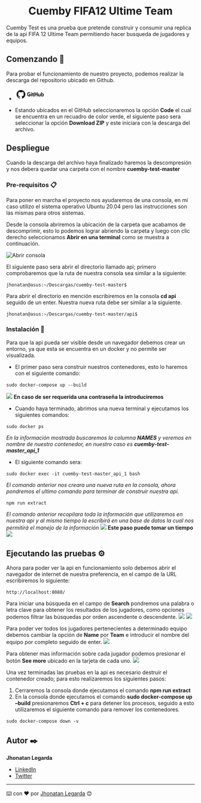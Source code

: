 <h1 align="center"><b>Cuemby FIFA12 Ultime Team</b></h1>

Cuemby Test es una prueba que pretende construir y consumir una replica de la api FIFA 12 Ultime Team permitiendo hacer busqueda de jugadores y equipos.

## Comenzando 🚀

Para probar el funcionamiento de nuestro proyecto, podemos realizar la descarga del repositorio ubicado en Github.
* <a href="https://github.com/steven-cruz/cuemby-test"><img src="https://github.com/steven-cruz/cuemby-test/blob/master/docs/img/github.png?raw=true" width="80px"></a>

* Estando ubicados en el GitHub seleccionaremos la opción **Code** el cual se encuentra en un recuadro de color verde, el siguiente paso sera seleccionar la opción **Download ZIP** y este iniciara con la descarga del archivo.

## Despliegue

Cuando la descarga del archivo haya finalizado haremos la descompresión y nos debera quedar una carpeta con el nombre **cuemby-test-master**

### Pre-requisitos 📋

Para poner en marcha el proyecto nos ayudaremos de una consola, en mi caso utilizo el sistema operativo Ubuntu 20.04 pero las instrucciones son las mismas para otros sistemas.

Desde la consola abriremos la ubicación de la carpeta que acabamos de descomprimir, esto lo podemos lograr abriendo la carpeta y luego con clic derecho seleccionamos **Abrir en una terminal** como se muestra a continuación.

![Abrir consola](https://github.com/steven-cruz/cuemby-test/blob/master/docs/img/Selecci%C3%B3n_060.png?raw=true)

El siguiente paso sera abrir el directorio llamado api; primero comprobaremos que la ruta de nuestra consola sea similar a la siguiente:

```
jhonatan@asus:~/Descargas/cuemby-test-master$
```
Para abrir el directorio en mención escribiremos en la consola **cd api** seguido de un enter. Nuestra nueva ruta debe ser similar a la siguiente.

```
jhonatan@asus:~/Descargas/cuemby-test-master/api$
```

### Instalación 🔧

Para que la api pueda ser visible desde un navegador debemos crear un entorno, ya que esta se encuentra en un docker y no permite ser visualizada.

* El primer paso sera construir nuestros contenedores, esto lo haremos con el siguiente comando:

```
sudo docker-compose up --build
```

<img src="https://github.githubassets.com/images/icons/emoji/unicode/26a0.png?v8" width="13px"> **En caso de ser requerida una contraseña la introduciremos**

* Cuando haya terminado, abrimos una nueva terminal y ejecutamos los siguientes comandos:

```
sudo docker ps
```
_En la información mostrada buscaremos la columna **NAMES**  y veremos en nombre de nuestro contenedor, en nuestro caso es **cuemby-test-master_api_1**_

* El siguiente comando sera:
```
sudo docker exec -it cuemby-test-master_api_1 bash
```
_El comando anterior nos creara una nueva ruta en la consola, ahora pondremos el ultimo comando para terminar de construir nuestra api._

```
npm run extract
```

_El comando anterior recopilara toda la información que utilizaremos en nuestra api y al mismo tiempo la escribirá en una base de datos la cual nos permitirá el manejo de la información_ 
<img src="https://github.githubassets.com/images/icons/emoji/unicode/26a0.png?v8" width="13px"> **Este paso puede tomar un tiempo** <img src="https://github.githubassets.com/images/icons/emoji/unicode/23f3.png?v8" width="13px">

## Ejecutando las pruebas ⚙️

Ahora para poder ver la api en funcionamiento solo debemos abrir el navegador de internet de nuestra preferencia, en el campo de la URL escribiremos lo siguiente:

```
http://localhost:8080/
```

Para iniciar una búsqueda en el campo de **Search** pondremos una palabra o letra clave para obtener los resultados de  los jugadores, como opciones podemos filtrar las búsquedas por orden ascendente o descendente.
<img src="https://github.com/steven-cruz/cuemby-test/blob/master/docs/img/Selecci%C3%B3n_062.png?raw=true">
<img src="https://github.com/steven-cruz/cuemby-test/blob/master/docs/img/Selecci%C3%B3n_061.png?raw=true">

Para poder ver todos los jugadores pertenecientes a determinado equipo debemos cambiar la opción de **Name** por **Team** e introducir el nombre del equipo por completo seguido de enter.
<img src="https://github.com/steven-cruz/cuemby-test/blob/master/docs/img/Selecci%C3%B3n_063.png?raw=true">

Para obtener mas información sobre cada jugador podemos presionar el botón **See more** ubicado en la tarjeta de cada uno.
<img src="https://github.com/steven-cruz/cuemby-test/blob/master/docs/img/Selecci%C3%B3n_064.png?raw=true">

Una vez terminadas las pruebas en la api es necesario destruir el contenedor creado; para esto realizaremos los siguientes pasos:
1. Cerraremos la consola donde ejecutamos el comando **npm run extract**
2. En la consola donde ejecutamos el comando **sudo docker-compose up –build** presionaremos **Ctrl + c** para detener los procesos, seguido a esto utilizaremos el siguiente comando para remover los contenedores.
```
sudo docker-compose down -v
```


## Autor ✒️

**Jhonatan Legarda**  
* [LinkedIn](https://www.linkedin.com/in/jhonatan-legarda/)
* [Twitter](https://twitter.com/JhonatanLegarda)
---
⌨️ con ❤️ por [Jhonatan Legarda](https://twitter.com/JhonatanLegarda) 😊